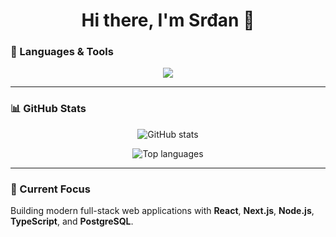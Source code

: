 <!-- Header -->
<h1 align="center">Hi there, I'm Srđan 👋</h1>

### 🧠 Languages & Tools

<p align="center">
  <img src="https://skillicons.dev/icons?i=python,flask,react,nextjs,typescript,javascript,html,css,tailwind,postgres,nodejs,express" />
</p>

---

### 📊 GitHub Stats

<p align="center">
  <img src="https://github-readme-stats.vercel.app/api?username=srdjan123&show_icons=true&theme=dark&hide_border=true" alt="GitHub stats" />
</p>

<p align="center">
  <img src="https://github-readme-stats.vercel.app/api/top-langs/?username=srdjan123&layout=compact&theme=dark&hide_border=true" alt="Top languages" />
</p>

---

### 🚀 Current Focus
Building modern full-stack web applications with **React**, **Next.js**, **Node.js**, **TypeScript**, and **PostgreSQL**.
```
